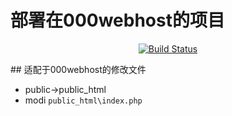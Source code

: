 # 部署在000webhost的项目

<p align="center">
<a href="https://travis-ci.org/laravel/framework"><img src="https://img.shields.io/github/workflow/status/7eyen/000webhost/mian" alt="Build Status"></a>
</p>
## 适配于000webhost的修改文件

- public->public_html
- modi `public_html\index.php`

